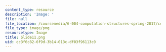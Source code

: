 ```yaml
---
content_type: resource
description: 'Image: '
file: null
file_location: /coursemedia/6-004-computation-structures-spring-2017/cc3f6c826f9d3b14013cdf03f96113c0_Slide11.png
file_type: image/png
resourcetype: Image
title: Slide11.png
uid: cc3f6c82-6f9d-3b14-013c-df03f96113c0
---
```

